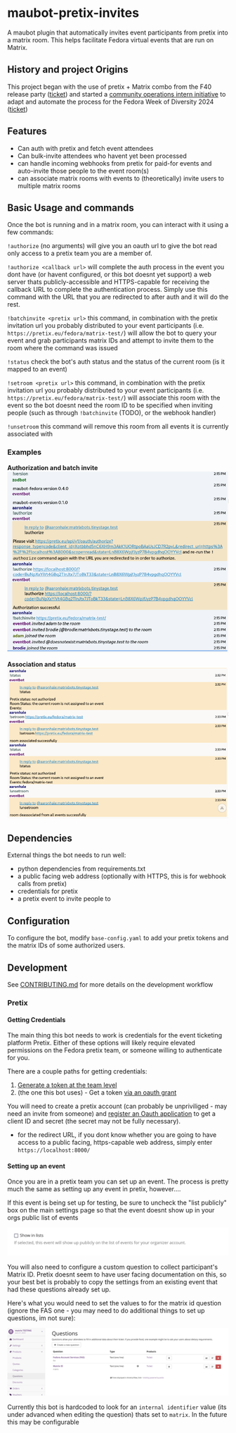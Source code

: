 # maubot-pretix-invites

A maubot plugin that automatically invites event participants from pretix into a matrix room. This helps facilitate Fedora virtual events that are run on Matrix.

## History and project Origins

This project began with the use of pretix + Matrix combo from the F40 release party ([ticket](https://gitlab.com/fedora/commops/interns/-/issues/15)) and started a [community operations intern initiative](https://gitlab.com/fedora/commops/interns/-/issues/16) to adapt and automate the process for the Fedora Week of Diversity 2024 ([ticket](https://gitlab.com/fedora/dei/week-of-diversity/-/issues/23))

## Features
- Can auth with pretix and fetch event attendees
- Can bulk-invite attendees who havent yet been processed
- can handle incoming webhooks from pretix for paid-for events and auto-invite those people to the event room(s)
- can associate matrix rooms with events to (theoretically) invite users to multiple matrix rooms

## Basic Usage and commands

Once the bot is running and in a matrix room, you can interact with it using a few commands:

`!authorize` (no arguments) will give you an oauth url to give the bot read only access to a pretix team you are a member of.

`!authorize <callback url>` will complete the auth process in the event you dont have (or havent configured, or this bot doesnt yet support) a web server thats publicly-accessible and HTTPS-capable for receiving the callback URL to complete the authentication process. Simply use this command with the URL that you are redirected to after auth and it will do the rest.

`!batchinvite <pretix url>` this command, in combination with the pretix invitation url you probably distributed to your event participants (i.e. `https://pretix.eu/fedora/matrix-test/`) will allow the bot to query your event and grab participants matrix IDs and attempt to invite them to the room where the command was issued

`!status` check the bot's auth status and the status of the current room (is it mapped to an event)

`!setroom <pretix url>` this command, in combination with the pretix invitation url you probably distributed to your event participants (i.e. `https://pretix.eu/fedora/matrix-test/`) will associate this room with the event so the bot doesnt need the room ID to be specified when inviting people (such as through `!batchinvite` (TODO), or the webhook handler)

`!unsetroom` this command will remove this room from all events it is currently associated with

### Examples
**Authorization and batch invite**
![A screenshot of a matrix conversation showing the usage of the authorization and batch invite commands](./demo/matrix%20auth%20and%20batch%20invite.png)

**Association and status**
![A screenshot of a matrix conversation showing the usage of the association and status commands](./demo/room%20association%20and%20status.png)



## Dependencies
External things the bot needs to run well:
- python dependencies from requirements.txt
- a public facing web address (optionally with HTTPS, this is for webhook calls from pretix)
- credentials for pretix
- a pretix event to invite people to


## Configuration

To configure the bot, modify `base-config.yaml` to add your pretix tokens and the matrix IDs of some authorized users.


## Development

See [CONTRIBUTING.md](./CONTRIBUTING.md) for more details on the development workflow

### Pretix

#### Getting Credentials


The main thing this bot needs to work is credentials for the event ticketing platform Pretix. Either of these options will likely require elevated permissions on the Fedora pretix team, or someone willing to authenticate for you.


There are a couple paths for getting credentials:
1. [Generate a token at the team level](https://docs.pretix.eu/en/latest/api/tokenauth.html#obtaining-an-api-token) 
2. (the one this bot uses) - Get a token [via an oauth grant](https://docs.pretix.eu/en/latest/api/oauth.html) 

You will need to create a pretix account (can probably be unpriviliged - may need an invite from someone) and [register an Oauth application](https://docs.pretix.eu/en/latest/api/oauth.html#registering-an-application) to get a client ID and secret (the secret may not be fully necessary).
- for the redirect URL, if you dont know whether you are going to have access to a public facing, https-capable web address, simply enter `https://localhost:8000/`

#### Setting up an event

Once you are in a pretix team you can set up an event. The process is pretty much the same as setting up any event in pretix, however....

If this event is being set up for testing, be sure to uncheck the "list publicly" box on the main settings page so that the event doesnt show up in your orgs public list of events

![The "list publicly" checkbox on the main settings page of pretix that reads "Show in lists"](./demo/pretix%20public%20checkbox.png)


You will also need to configure a custom question to collect participant's Matrix ID. Pretix doesnt seem to have user facing documentation on this, so your best bet is probably to copy the settings from an existing event that had these questions already set up.

Here's what you would need to set the values to for the matrix id question (ignore the FAS one - you may need to do additional things to set up questions, im not sure):

![the questions menu in pretix showing a configured matrix ID question](./demo/pretix%20questions%20setup.png)

Currently this bot is hardcoded to look for an `internal identifier` value (its under advanced when editing the question) thats set to `matrix`. In the future this may be configurable

